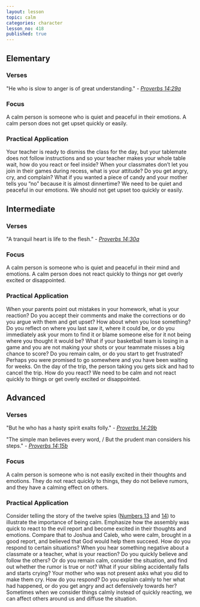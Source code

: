 ```yaml
---
layout: lesson
topic: calm
categories: character
lesson_no: 418
published: true
---
```


## Elementary
### Verses
"He who is slow to anger is of great understanding." - _[Proverbs 14:29a](http://online.recoveryversion.org/bibleverses.asp?fvid=24760&lvid=24760)_

### Focus
A calm person is someone who is quiet and peaceful in their emotions. A calm person does not get upset quickly or easily.

### Practical Application
Your teacher is ready to dismiss the class for the day, but your tablemate does not follow instructions and so your teacher makes your whole table wait, how do you react or feel inside? When your classmates don’t let you join in their games during recess, what is your attitude? Do you get angry, cry, and complain? What if you wanted a piece of candy and your mother tells you “no” because it is almost dinnertime? We need to be quiet and peaceful in our emotions. We should not get upset too quickly or easily.

## Intermediate

### Verses
"A tranquil heart is life to the flesh." - _[Proverbs 14:30a](http://online.recoveryversion.org/bibleverses.asp?fvid=24761&lvid=24761)_

### Focus
A calm person is someone who is quiet and peaceful in their mind and emotions. A calm person does not react quickly to things nor get overly excited or disappointed.

### Practical Application
When your parents point out mistakes in your homework, what is your reaction? Do you accept their comments and make the corrections or do you argue with them and get upset? How about when you lose something? Do you reflect on where you last saw it, where it could be, or do you immediately ask your mom to find it or blame someone else for it not being where you thought it would be? What if your basketball team is losing in a game and you are not making your shots or your teammate misses a big chance to score? Do you remain calm, or do you start to get frustrated? Perhaps you were promised to go somewhere and you have been waiting for weeks. On the day of the trip, the person taking you gets sick and had to cancel the trip. How do you react? We need to be calm and not react quickly to things or get overly excited or disappointed.

## Advanced

### Verses
"But he who has a hasty spirit exalts folly." - _[Proverbs 14:29b](http://online.recoveryversion.org/bibleverses.asp?fvid=24760&lvid=24760)_

"The simple man believes every word, / But the prudent man considers his steps." - _[Proverbs 14:15b](http://online.recoveryversion.org/bibleverses.asp?fvid=24746&lvid=24746)_

### Focus
A calm person is someone who is not easily excited in their thoughts and emotions. They do not react quickly to things, they do not believe rumors, and they have a calming effect on others.

### Practical Application
Consider telling the story of the twelve spies ([Numbers 13](http://online.recoveryversion.org/BibleChapters.asp?fcid=390&lcid=390) and [14](http://online.recoveryversion.org/BibleChapters.asp?fcid=391&lcid=391)) to illustrate the importance of being calm. Emphasize how the assembly was quick to react to the evil report and become excited in their thoughts and emotions. Compare that to Joshua and Caleb, who were calm, brought in a good report, and believed that God would help them succeed.
How do you respond to certain situations? When you hear something negative about a classmate or a teacher, what is your reaction? Do you quickly believe and follow the others? Or do you remain calm, consider the situation, and find out whether the rumor is true or not? What if your sibling accidentally falls and starts crying? Your mother who was not present asks what you did to make them cry. How do you respond? Do you explain calmly to her what had happened, or do you get angry and act defensively towards her? Sometimes when we consider things calmly instead of quickly reacting, we can affect others around us and diffuse the situation.

